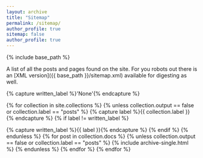 ```yaml
---
layout: archive
title: "Sitemap"
permalink: /sitemap/
author_profile: true
sitemap: false
author_profile: true
---
```


{% include base_path %}

A list of all the posts and pages found on the site. For you robots out there is an [XML version]({{ base_path }}/sitemap.xml) available for digesting as well.

<!-- <h2>Pages</h2>
{% for post in site.pages %}
  {% include archive-single.html %}
{% endfor %} -->

<!-- <h2>Posts</h2>
{% for post in site.posts %}
  {% include archive-single.html %}
{% endfor %} -->

{% capture written_label %}'None'{% endcapture %}

{% for collection in site.collections %}
{% unless collection.output == false or collection.label == "posts" %}
  {% capture label %}{{ collection.label }}{% endcapture %}
  {% if label != written_label %}
  <!-- <h2>{{ label }}</h2> -->
  {% capture written_label %}{{ label }}{% endcapture %}
  {% endif %}
{% endunless %}
{% for post in collection.docs %}
  {% unless collection.output == false or collection.label == "posts" %}
  {% include archive-single.html %}
  {% endunless %}
{% endfor %}
{% endfor %}
